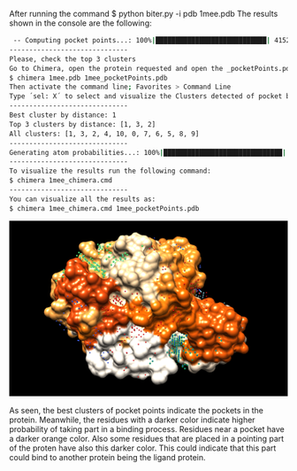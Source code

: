 After running the command
$ python biter.py -i pdb 1mee.pdb
The results shown in the console are the following:

```bash
 -- Computing pocket points...: 100%|████████████████████████████| 41529/41529 [00:36<00:00, 1130.23it/s]
------------------------------
Please, check the top 3 clusters
Go to Chimera, open the protein requested and open the _pocketPoints.pdb file. You can use:
$ chimera 1mee.pdb 1mee_pocketPoints.pdb
Then activate the command line; Favorites > Command Line
Type ´sel: X´ to select and visualize the Clusters detected of pocket binding sites.
------------------------------
Best cluster by distance: 1
Top 3 clusters by distance: [1, 3, 2]
All clusters: [1, 3, 2, 4, 10, 0, 7, 6, 5, 8, 9]
------------------------------
Generating atom probabilities...: 100%|██████████████████████████████| 2478/2478 [25:23<00:00,  1.63it/s]
------------------------------
To visualize the results run the following command:
$ chimera 1mee_chimera.cmd
------------------------------
You can visualize all the results as:
$ chimera 1mee_chimera.cmd 1mee_pocketPoints.pdb
```

![1mee output chimera](1mee_image.png "1mee visualisation in chimera of probabilities and pocket cluster points")

As seen, the best clusters of pocket points indicate the pockets in the protein. Meanwhile, the residues with a darker color indicate higher probability of taking part in a binding process.
Residues near a pocket have a darker orange color. Also some residues that are placed in a pointing part of the proten have also this darker color. This could indicate that this part could bind to another protein being the ligand protein.